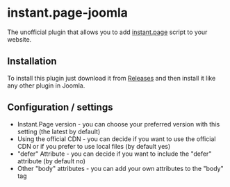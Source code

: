 # instant.page-joomla

The unofficial plugin that allows you to add [instant.page](https://instant.page/) script to your website.

## Installation

To install this plugin just download it from [Releases](https://github.com/mhajder/instant.page-joomla/releases) and then install it like any other plugin in Joomla.

## Configuration / settings

* Instant.Page version - you can choose your preferred version with this setting (the latest by default)
* Using the official CDN - you can decide if you want to use the official CDN or if you prefer to use local files (by default yes)
* "defer" Attribute - you can decide if you want to include the "defer" attribute (by default no)
* Other "body" attributes - you can add your own attributes to the "body" tag
